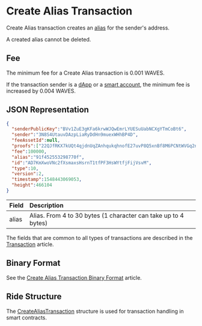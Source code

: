 # Create Alias Transaction

Create Alias transaction creates an [alias](/en/blockchain/account/alias) for the sender's address.

A created alias cannot be deleted.

## Fee

The minimum fee for a Create Alias transaction is 0.001 WAVES.

If the transaction sender is a [dApp](/en/blockchain/account/dapp) or a [smart account](/en/blockchain/account/smart-account), the minimum fee is increased by 0.004 WAVES.

## JSON Representation

```json
{
  "senderPublicKey":"BVv1ZuE3gKFa6krwWJQwEmrLYUESuUabNCXgYTmCoBt6",
  "sender":"3N8S4UtauvDAzpLiaRyDdHn9muexWHhBP4D",
  "feeAssetId":null,
  "proofs":["22QJfRKX7kUQt4qjdnUqZAnhqukqhnofE27uvP8Q5xnBf8M6PCNtWVGq2ngm6m7Voe7duys59D1yU9jhKrmdXDCe"],
  "fee":100000,
  "alias":"91f452553298770f",
  "id":"AD7KmXwoVNc2fXsmaxsHsrnT1tfPF3HsWYtfjFijVsvM",
  "type":10,
  "version":2,
  "timestamp":1548443069053,
  "height":466104
}
```

| Field | Description |
| :--- | :--- |
| alias | Alias. From 4 to 30 bytes (1 character can take up to 4 bytes) |

The fields that are common to all types of transactions are described in the [Transaction](/en/blockchain/transaction/#json-representation) article.

## Binary Format

See the [Create Alias Transaction Binary Format](/en/blockchain/binary-format/transaction-binary-format/create-alias-transaction-binary-format) article.

## Ride Structure

The [CreateAliasTransaction](/en/ride/structures/transaction-structures/create-alias-transaction) structure is used for transaction handling in smart contracts.
